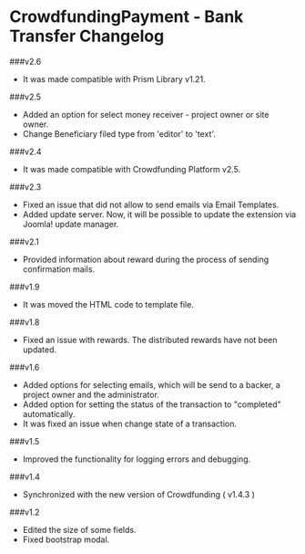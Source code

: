 CrowdfundingPayment - Bank Transfer Changelog
=============================================

###v2.6
* It was made compatible with Prism Library v1.21.

###v2.5
* Added an option for select money receiver - project owner or site owner.
* Change Beneficiary filed type from 'editor' to 'text'.

###v2.4
* It was made compatible with Crowdfunding Platform v2.5.

###v2.3
* Fixed an issue that did not allow to send emails via Email Templates.
* Added update server. Now, it will be possible to update the extension via Joomla! update manager.

###v2.1
* Provided information about reward during the process of sending confirmation mails.

###v1.9
* It was moved the HTML code to template file.

###v1.8
* Fixed an issue with rewards. The distributed rewards have not been updated.

###v1.6
* Added options for selecting emails, which will be send to a backer, a project owner and the administrator.
* Added option for setting the status of the transaction to "completed" automatically.
* It was fixed an issue when change state of a transaction.

###v1.5
* Improved the functionality for logging errors and debugging.

###v1.4
* Synchronized with the new version of Crowdfunding ( v1.4.3 )

###v1.2
* Edited the size of some fields.
* Fixed bootstrap modal.
